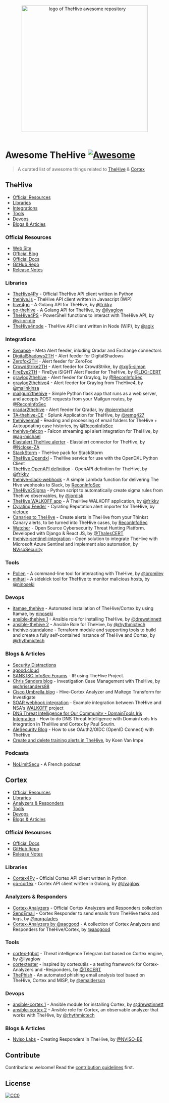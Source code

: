 <p align="center">
  <br>
  <img width="400" src="./images/awesome-thehive.svg" alt="logo of TheHive awesome repository">
  <br>
  <br>
</p>

# Awesome TheHive [![Awesome](https://awesome.re/badge.svg)](https://awesome.re)

> A curated list of awesome things related to [TheHive](#thehive) &amp; [Cortex](#cortex)

## TheHive

- [Official Resources](#official-resources)
- [Libraries](#libraries)
- [Integrations](#integrations)
- [Tools](#tools)
- [Devops](#devops)
- [Blogs & Articles](#blogs-articles)

### Official Resources

- [Web Site](https://thehive-project.org)
- [Official Blog](https://blog.thehive-project.org)
- [Official Docs](https://github.com/TheHive-Project/TheHiveDocs)
- [GitHub Repo](https://github.com/TheHive-Project/TheHive)
- [Release Notes](https://github.com/TheHive-Project/TheHive/releases)

### Libraries

- [TheHive4Py](https://github.com/TheHive-Project/TheHive4py) - Official TheHive API client written in Python
- [thehive.js](https://github.com/TheHive-Project/thehive.js) - TheHive API client written in Javascript (WIP)
- [hive4go](https://github.com/frikky/hive4go) - A Golang API for TheHive, by [@frikky](https://github.com/frikky)
- [go-thehive](https://github.com/ilyaglow/go-thehive) - A Golang API for TheHive, by [@ilyaglow](https://github.com/ilyaglow)
- [TheHive4PS](https://github.com/vi-or-die/TheHive4PS) - PowerShell functions to interact with TheHive API, by [@vi-or-die](https://github.com/vi-or-die)
- [TheHive4node](https://www.npmjs.com/package/thehive4node) - TheHive API client written in Node (WIP), by [@agix](https://github.com/agix)

### Integrations

- [Synapse](https://github.com/TheHive-Project/Synapse) - Meta Alert feeder, inluding Qradar and Exchange connectors
- [DigitalShadows2TH](https://github.com/TheHive-Project/DigitalShadows2TH) - Alert feeder for DigitalShadows
- [Zerofox2TH](https://github.com/TheHive-Project/Zerofox2TH) - Alert feeder for ZeroFox
- [CrowdStrike2TH](https://github.com/theCanary/CrowdStrike2TH) - Alert feeder for CrowdStrike, by [@xg5-simon](https://github.com/xg5-simon)
- [FireEye2TH](https://github.com/LDO-CERT/FireEye2TH) - FireEye iSIGHT Alert Feeder for TheHive, by [@LDO-CERT](https://github.com/LDO-CERT)
- [graylog2thehive](https://github.com/ReconInfoSec/graylog2thehive) - Alert feeder for Graylog, by [@ReconInfoSec](https://github.com/ReconInfoSec)
- [graylog2thehive4](https://github.com/malinkinsa/graylog2thehive4) - Alert feeder for Graylog from TheHive4, by [@malinkinsa](https://github.com/malinkinsa)
- [mailgun2thehive](https://github.com/ReconInfoSec/mailgun2thehive) - Simple Python flask app that runs as a web server, and accepts POST requests from your Mailgun routes, by [@ReconInfoSec](https://github.com/ReconInfoSec)
- [qradar2thehive](https://github.com/pierrebarlet/qradar2thehive) - Alert feeder for Qradar, by [@pierrebarlet](https://github.com/pierrebarlet)
- [TA-thehive-CE](https://github.com/remg427/TA-thehive-ce) - Splunk Application for TheHive, by [@remg427](https://github.com/remg427)
- [thehiveemail](https://github.com/ReconInfoSec/thehiveemail) - Reading and processing of email folders for TheHive + Autoupdating case histories, by [@ReconInfoSec](https://github.com/ReconInfoSec)
- [thehive-falcon](https://github.com/ag-michael/thehive-falcon) - Falcon streaming api alert integration for TheHive, by [@ag-michael](https://github.com/ag-michael)
- [Elastalert TheHive alerter](https://github.com/Nclose-ZA/elastalert_hive_alerter) - Elastalert connector for TheHive, by [@Nclose-ZA](https://github.com/Nclose-ZA)
- [StackStorm](https://github.com/StackStorm-Exchange/stackstorm-thehive) - TheHive pack for StackStorm
- [TheHive Opendxl](https://www.opendxl.com/filebase/index.php?file/92-thehive-dxl-python-service/) - TheHive service for use with the OpenDXL Python Client
- [TheHive OpenAPI definition](https://github.com/frikky/OpenAPI-security-definitions/blob/master/thehive.yaml) - OpenAPI definition for TheHive, by [@frikky](https://github.com/frikky)
- [thehive-slack-webhook](https://github.com/ReconInfoSec/thehive-slack-webhook) - A simple Lambda function for delivering The Hive webhooks to Slack, by [ReconInfoSec](https://github.com/ReconInfoSec)
- [TheHive2Sigma](https://github.com/jordisk/TheHive2Sigma) - Python script to automatically create sigma rules from Thehive observables, by [@jordisk](https://github.com/jordisk)
- [TheHive WALKOFF app](https://github.com/frikky/WALKOFF/tree/thehive-integration) - A TheHive WALKOFF application, by [@frikky](https://github.com/frikky)
- [Cyrating Feeder](https://github.com/vletoux/Cyrating2TH) - Cyrating Reputation alert importer for TheHive, by [vletoux](https://github.com/vletoux)
- [Canaries to TheHive](https://github.com/ReconInfoSec/canaries2thehive) - Create alerts in TheHive from your Thinkst Canary alerts, to be turned into TheHive cases, by [ReconInfoSec](https://github.com/ReconInfoSec)
- [Watcher](https://github.com/thalesgroup-cert/Watcher) - Open Source Cybersecurity Threat Hunting Platform. Developed with Django & React JS, by [@ThalesCERT](https://github.com/thalesgroup-cert)
- [thehive-sentinel-integration](https://github.com/NVISOsecurity/thehive-sentinel-integration) - Open solution to integrate TheHive with Microsoft Azure Sentinel and implement also automation, by  [NVisoSecurity](https://github.com/NVISOsecurity)

### Tools

- [Pollen](https://github.com/bromiley/pollen) - A command-line tool for interacting with TheHive, by [@bromiley](https://github.com/bromiley)
- [mihari](https://github.com/ninoseki/mihari) - A sidekick tool for TheHive to monitor malicious hosts, by [@ninoseki](https://github.com/ninoseki)

### Devops

- [itamae_thehive](https://github.com/ninoseki/itamae_thehive) - Automated installation of TheHive/Cortex by using Itamae, by [ninoseki](https://github.com/ninoseki)
- [ansible-thehive 1](https://github.com/drewstinnett/ansible-thehive) - Ansible role for installing TheHive, by [@drewstinnett](https://github.com/drewstinnett)
- [ansible-thehive 2](https://github.com/rhythmictech/ansible-thehive) - Ansible Role for TheHive, by [@rhythmictech](https://github.com/rhythmictech)
- [thehive-standalone](https://github.com/rhythmictech/thehive-standalone) - Terraform module and supporting tools to build and create a fully self-contained instance of TheHive and Cortex, by [@rhythmictech](https://github.com/rhythmictech)

### Blogs & Articles

- [Security Distractions](https://www.securitydistractions.com/category/the-hive/)
- [agood.cloud](https://blog.agood.cloud/)
- [SANS ISC InfoSec Forums](https://isc.sans.edu/forums/diary/IR+using+the+Hive+Project/23099/) - IR using TheHive Project.
- [Chris Sanders blog](https://chrissanders.org/2017/03/case-management-the-hive/) - Investigation Case Management with TheHive, by [@chrissanders88](https://github.com/chrissanders88)
- [Cisco Umbrella blog](https://umbrella.cisco.com/blog/2018/11/12/now-available-hive-cortex-analyzer-and-maltego-transform-for-investigate/) - Hive-Cortex Analyzer and Maltego Transform for Investigate
- [SOAR webhook integration](https://medium.com/@Frikkylikeme/automation-for-everyone-with-thehive-and-walkoff-6691f1343238) - Example integration between TheHive and NSA's [WALKOFF](https://github.com/nsacyber/WALKOFF) project
- [DNS Threat Intelligence for Our Community - DomainTools Iris Integration](https://www.domaintools.com/resources/blog/dns-threat-intelligence-for-our-community) - How to do DNS Threat Intelligence with DomainTools Iris integration in TheHive and Cortex by Paul Sourin.
- [AleSecurity Blog](https://alesecurity.fi/?p=15) - How to use OAuth2/OIDC (OpenID Connect) with TheHive
- [Create and delete training alerts in TheHive](https://www.vanimpe.eu/2020/04/25/create-and-delete-training-alerts-in-thehive/), by Koen Van Impe

### Podcasts

- [NoLimitSecu](https://www.nolimitsecu.fr/thehive/) - A French podcast

## Cortex

- [Official Resources](#official-resources-1)
- [Libraries](#libraries-1)
- [Analyzers & Responders](#analyzers-responders)
- [Tools](#tools-1)
- [Devops](#devops-1)
- [Blogs & Articles](#blogs-articles-1)

### Official Resources

- [Official Docs](https://github.com/TheHive-Project/CortexDocs)
- [GitHub Repo](https://github.com/TheHive-Project/Cortex)
- [Release Notes](https://github.com/TheHive-Project/Cortex/releases)

### Libraries

- [Cortex4Py](https://github.com/TheHive-Project/Cortex4py) - Official Cortex API client written in Python
- [go-cortex](https://github.com/ilyaglow/go-cortex) - Cortex API client written in Golang, by [@ilyaglow](https://github.com/ilyaglow)

### Analyzers & Responders

- [Cortex-Analyzers](https://github.com/TheHive-Project/Cortex-Analyzers) - Official Cortex Analyzers and Responders collection
- [SendEmail](https://github.com/norgalades/SendEmail) - Cortex Responder to send emails from TheHive tasks and logs, by [@norgalades](https://github.com/norgalades)
- [Cortex-Analyzers by @aacgood](https://github.com/aacgood/Cortex-Analyzers) - A collection of Cortex Analyzers and Responders for TheHive/Cortex, by [@aacgood](https://github.com/aacgood)

### Tools

- [cortex-tgbot](https://github.com/ilyaglow/cortex-tgbot) - Threat intelligence Telegram bot based on Cortex engine, by [@ilyaglow](https://github.com/ilyaglow)
- [cortextester](https://github.com/TKCERT/cortextester) - Inspired by cortexutils - a testing framework for Cortex-Analyzers and -Responders, by [@TKCERT](https://github.com/TKCERT)
- [ThePhish](https://github.com/emalderson/ThePhish) - An automated phishing email analysis tool based on TheHive, Cortex and MISP, by [@emalderson](https://github.com/emalderson)

### Devops

- [ansible-cortex 1](https://github.com/drewstinnett/ansible-cortex) - Ansible module for installing Cortex, by [@drewstinnett](https://github.com/drewstinnett)
- [ansible-cortex 2](https://github.com/rhythmictech/ansible-cortex) - Ansible role for Cortex, an observable analyzer that works with TheHive, by [@rhythmictech](https://github.com/rhythmictech)

### Blogs & Articles

- [Nviso Labs](https://blog.nviso.eu/2020/01/13/creating-responders-in-the-hive) - Creating Responders in TheHive, by [@NVISO-BE](https://github.com/NVISO-BE)

## Contribute

Contributions welcome! Read the [contribution guidelines](contributing.md) first.

## License

[![CC0](https://i.creativecommons.org/p/zero/1.0/88x31.png)](https://creativecommons.org/publicdomain/zero/1.0/)
